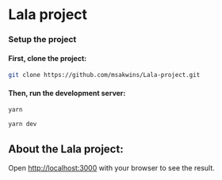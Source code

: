 # Lala project

### Setup the project

#### First, clone the project:

```bash
git clone https://github.com/msakwins/Lala-project.git
```

#### Then, run the development server:

```bash
yarn
```

```bash
yarn dev
```

## About the Lala project:

Open [http://localhost:3000](http://localhost:3000) with your browser to see the result.

